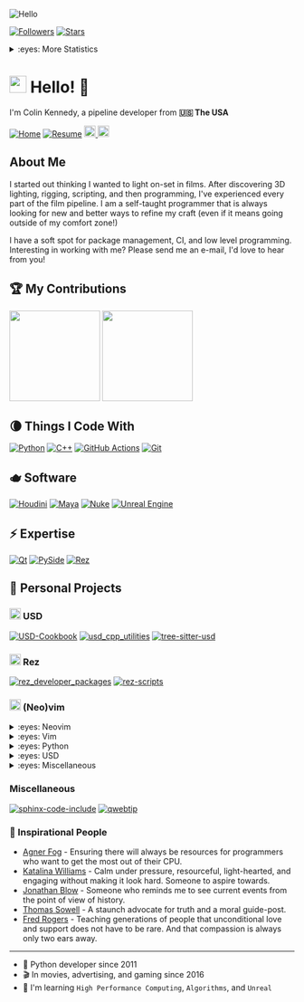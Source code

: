 ![Hello](https://images.unsplash.com/photo-1491895200222-0fc4a4c35e18?fit=crop&w=1200&h=250&q=200&crop=top)

[![Followers](https://img.shields.io/github/followers/ColinKennedy?style=social)](https://github.com/ColinKennedy)
[![Stars](https://img.shields.io/github/stars/ColinKennedy?style=social)](https://github.com/ColinKennedy)

<details>
<summary>:eyes: More Statistics</summary>

<img src ="https://github-readme-streak-stats.herokuapp.com?user=ColinKennedy&theme=darcula&hide_border=true&background=FFFFFF00">

[![Hits](https://hits.seeyoufarm.com/api/count/incr/badge.svg?url=https%3A%2F%2Fgithub.com%2FColinKennedy&count_bg=%2379C83D&title_bg=%23555555&icon=skyliner.svg&icon_color=%23F3EDED&title=hits&edge_flat=false)](https://hits.seeyoufarm.com)

[![Hits](https://hits.seeyoufarm.com/api/count/incr/badge.svg?url=https%3A%2F%2Fgithub.com%2FColinKennedy%2FUSD-Cookbook&count_bg=%2379C83D&title_bg=%23555555&icon=&icon_color=%23E7E7E7&title=hits&edge_flat=false)](https://hits.seeyoufarm.com)

[![Trophies](https://github-profile-trophy.vercel.app/?username=ColinKennedy&rank=SSS,SS,S,AAA,AA,A)](https://github.com/ryo-ma/github-profile-trophy)

</details>


<h1><img src="https://emojis.slackmojis.com/emojis/images/1531849430/4246/blob-sunglasses.gif?1531849430" width="30"/> Hello! 👋</h1>

<p>I'm Colin Kennedy, a pipeline developer from <b>🇺🇸 The USA</b></p>

[![Home](https://img.shields.io/badge/%F0%9F%8F%A0-Home-22AA00)](https://ColinKennedy.github.io)
[![Resume](https://img.shields.io/badge/Resume-blue)](https://colinkennedy.github.io/resources/resume.pdf)
<a href='https://www.linkedin.com/in/colinvfx'>
    <img src='https://img.shields.io/badge/LinkedIn-blue?logo=linkedin&logoColor=white&style=for-the-badge' height=20>
</a>
<a href='https://stackoverflow.com/users/3626104/colinkennedy'>
    <img src='https://img.shields.io/badge/StackOverflow-gray?logo=stackexchange&logoColor=white&style=for-the-badge' height=20>
</a>

<h2>About Me</h2>

I started out thinking I wanted to light on-set in films. After discovering 3D lighting, rigging, scripting, and then programming, I've experienced every part of the film pipeline. I am a self-taught programmer that is always looking for new and better ways to refine my craft (even if it means going outside of my comfort zone!)

I have a soft spot for package management, CI, and low level programming. Interesting in working with me? Please send me an e-mail, I'd love to hear from you!


<h2>🏆 My Contributions</h2>

<p align="left">
    <img height=160 src="https://github-readme-stats.vercel.app/api?username=ColinKennedy&show_icons=true" />
    <img height=160 src="https://github-readme-stats.vercel.app/api/top-langs/?username=ColinKennedy&layout=compact" />
</p>

<h2>🌘 Things I Code With</h2>

<p>
    <a href="https://www.python.org/"><img alt="Python" src="https://img.shields.io/badge/-Python-8DD6F9?style=flat-square&logo=python&logoColor=gray" /></a>
    <a href="https://cplusplus.com/"><img alt="C++" src="https://img.shields.io/badge/C++-8DD6F9?style=flat-square&logo=c%2B%2B&logoColor=gray" /></a>
    <a href="https://github.com/features/actions"><img alt="GitHub Actions" src="https://img.shields.io/badge/-Github_Actions-2088FF?style=flat-square&logo=github-actions&logoColor=white" /></a>
    <a href="https://git-scm.com/"><img alt="Git" src="https://img.shields.io/badge/-Git-F05032?style=flat-square&logo=git&logoColor=white" /></a>
</p>

<h2>🫖 Software</h2>

<p>
    <a href="https://www.sidefx.com/"><img alt="Houdini" src="https://img.shields.io/badge/-Houdini-43853d?style=flat-square&logo=Houdini" /></a>
    <a href="https://www.autodesk.com/products/maya/overview"><img alt="Maya" src="https://img.shields.io/badge/-Maya-43853d?color=088389&style=flat-square&logoColor=FFFFFF&logo=Autodesk" /></a>
    <a href="https://www.foundry.com/products/nuke-family/nuke"><img alt="Nuke" src="https://img.shields.io/badge/-Nuke-F9B41B?style=flat-square&logoColor=000000&logo=nuke" /></a>
    <a href="https://www.unrealengine.com/en-US"><img alt="Unreal Engine" src="https://img.shields.io/badge/-Unreal Engine-43853d?style=flat-square&color=000000&logo=Unreal Engine&logoColor=white" /></a>
</p>

<h2>⚡ Expertise</h2>

<p>
    <a href="https://www.pixar.com/usd><img alt="USD" src="https://img.shields.io/badge/-USD-00FFFF?style=flat-square&logo=USD&color=088389" /></a>
    <a href="https://www.qt.io/"><img alt="Qt" src="https://img.shields.io/badge/Qt-%23217346.svg?logo=Qt&logoColor=white&style=flat-square" /></a>
    <a href="https://wiki.qt.io/Qt_for_Python"><img alt="PySide" src="https://img.shields.io/badge/-PySide-43853d?style=flat-square&logo=PySide" /></a>
    <a href="https://github.com/AcademySoftwareFoundation/rez"><img alt="Rez" src="https://img.shields.io/badge/-Rez-000000?style=flat-square&logo=Rez" /></a>
</p>

<h2>🔭 Personal Projects</h2>
<h3><img src="https://gist.githubusercontent.com/ColinKennedy/28d2b8adb975320acffae1e032b43478/raw/1347e26257f604939eb425cfa3291cc832a077bb/usd.svg" height=20> USD</h3>

[![USD-Cookbook](https://github-readme-stats.vercel.app/api/pin/?username=ColinKennedy&repo=USD-Cookbook)](https://github.com/ColinKennedy/USD-Cookbook)
[![usd_cpp_utilities](https://github-readme-stats.vercel.app/api/pin/?username=ColinKennedy&repo=usd_cpp_utilities)](https://github.com/ColinKennedy/usd_cpp_utilities)
[![tree-sitter-usd](https://github-readme-stats.vercel.app/api/pin/?username=ColinKennedy&repo=tree-sitter-usd)](https://github.com/ColinKennedy/tree-sitter-usd)



<h3><img src="https://landscape.aswf.io/logos/rez.svg" width=20 height=20> Rez</h3>

[![rez_developer_packages](https://github-readme-stats.vercel.app/api/pin/?username=ColinKennedy&repo=rez_developer_packages)](https://github.com/ColinKennedy/rez_developer_packages)
[![rez-scripts](https://github-readme-stats.vercel.app/api/pin/?username=ColinKennedy&repo=rez-scripts)](https://github.com/ColinKennedy/rez-scripts)


<h3><img src="https://upload.wikimedia.org/wikipedia/commons/3/3a/Neovim-mark.svg" height=20> (Neo)vim</h3>
<details>
<summary>:eyes: Neovim</summary>

[![hybrid2.nvim](https://github-readme-stats.vercel.app/api/pin/?username=ColinKennedy&repo=hybrid2.nvim)](https://github.com/ColinKennedy/hybrid2.nvim)
[![tree-sitter-usd](https://github-readme-stats.vercel.app/api/pin/?username=ColinKennedy&repo=tree-sitter-usd)](https://github.com/ColinKennedy/tree-sitter-usd)
</details>

<details>
<summary>:eyes: Vim</summary>

[![vim-git-backup](https://github-readme-stats.vercel.app/api/pin/?username=ColinKennedy&repo=vim-git-backup)](https://github.com/ColinKennedy/vim-git-backup)
[![vim-file-system-watcher](https://github-readme-stats.vercel.app/api/pin/?username=ColinKennedy&repo=vim-file-system-watcher)](https://github.com/ColinKennedy/vim-file-system-watcher)
</details>

<details>
<summary>:eyes: Python</summary>

[![vim-egg-read](https://github-readme-stats.vercel.app/api/pin/?username=ColinKennedy&repo=vim-egg-read)](https://github.com/ColinKennedy/vim-egg-read)
[![vim-textobj-block-party](https://github-readme-stats.vercel.app/api/pin/?username=ColinKennedy&repo=vim-textobj-block-party)](https://github.com/ColinKennedy/vim-textobj-block-party)
[![vim-python-dot-path](https://github-readme-stats.vercel.app/api/pin/?username=ColinKennedy&repo=vim-python-dot-path)](https://github.com/ColinKennedy/vim-python-dot-path)
[![vim-python-function-expander](https://github-readme-stats.vercel.app/api/pin/?username=ColinKennedy&repo=vim-python-function-expander)](https://github.com/ColinKennedy/vim-python-function-expander)
</details>

<details>
<summary>:eyes: USD</summary>

[![vim-usd-goto](https://github-readme-stats.vercel.app/api/pin/?username=ColinKennedy&repo=vim-usd-goto)](https://github.com/ColinKennedy/vim-usd-goto)
[![vim-usd-complete](https://github-readme-stats.vercel.app/api/pin/?username=ColinKennedy&repo=vim-usd-complete)](https://github.com/ColinKennedy/vim-usd-complete)
[![vim-usd-auto-formatter](https://github-readme-stats.vercel.app/api/pin/?username=ColinKennedy&repo=vim-usd-auto-formatter)](https://github.com/ColinKennedy/vim-usd-auto-formatter)
[![vim-usd-usdview](https://github-readme-stats.vercel.app/api/pin/?username=ColinKennedy&repo=vim-usd-usdview)](https://github.com/ColinKennedy/vim-usd-usdview)
[![vim-usd-crate-auto-convert](https://github-readme-stats.vercel.app/api/pin/?username=ColinKennedy&repo=vim-usd-crate-auto-convert)](https://github.com/ColinKennedy/vim-usd-crate-auto-convert)
</details>

<details>
<summary>:eyes: Miscellaneous</summary>

[![vim-arggitter](https://github-readme-stats.vercel.app/api/pin/?username=ColinKennedy&repo=vim-arggitter)](https://github.com/ColinKennedy/vim-arggitter)
[![vim-vex-complete](https://github-readme-stats.vercel.app/api/pin/?username=ColinKennedy&repo=vim-vex-complete)](https://github.com/ColinKennedy/vim-vex-complete)
</details>


<h3>Miscellaneous</h3>

[![sphinx-code-include](https://github-readme-stats.vercel.app/api/pin/?username=ColinKennedy&repo=sphinx-code-include)](https://github.com/ColinKennedy/sphinx-code-include)
[![qwebtip](https://github-readme-stats.vercel.app/api/pin/?username=ColinKennedy&repo=qwebtip)](https://github.com/ColinKennedy/qwebtip)


<h3>👥 Inspirational People</h3>

- [Agner Fog](https://www.agner.org/optimize) - Ensuring there will always be resources for programmers who want to get the most out of their CPU.
- [Katalina Williams](https://www.linkedin.com/in/katalinawilliams) - Calm under pressure, resourceful, light-hearted, and engaging without making it look hard. Someone to aspire towards.
- [Jonathan Blow](https://www.youtube.com/watch?v=ZSRHeXYDLko) - Someone who reminds me to see current events from the point of view of history.
- [Thomas Sowell](https://en.wikipedia.org/wiki/Thomas_Sowell) - A staunch advocate for truth and a moral guide-post.
- [Fred Rogers](https://en.wikipedia.org/wiki/Fred_Rogers) - Teaching generations of people that unconditional love and support does not have to be rare. And that compassion is always only two ears away.


---

- 🐍 Python developer since 2011
- 🎬 In movies, advertising, and gaming since 2016
- 🌱 I'm learning `High Performance Computing`, `Algorithms`, and `Unreal`
